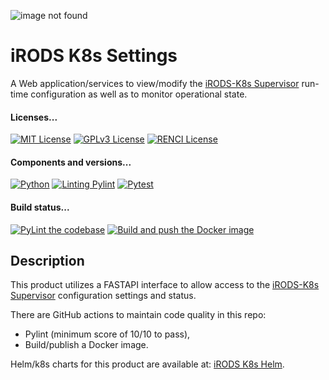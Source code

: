 <!--
SPDX-FileCopyrightText: 2022 Renaissance Computing Institute. All rights reserved.
SPDX-FileCopyrightText: 2023 Renaissance Computing Institute. All rights reserved.

SPDX-License-Identifier: GPL-3.0-or-later
SPDX-License-Identifier: LicenseRef-RENCI
SPDX-License-Identifier: MIT
-->
![image not found](renci-logo.png "RENCI")

# iRODS K8s Settings
A Web application/services to view/modify the [iRODS-K8s Supervisor](https://github.com/irods-contrib/iRODS-K8s-Supervisor) run-time configuration as well as to monitor operational state.

#### Licenses...
[![MIT License](https://img.shields.io/badge/License-MIT-orange.svg)](https://github.com/irods-contrib/iRODS-K8s-Settings/tree/master/LICENSE)
[![GPLv3 License](https://img.shields.io/badge/License-GPL%20v3-yellow.svg)](https://opensource.org/licenses/)
[![RENCI License](https://img.shields.io/badge/License-RENCI-blue.svg)](https://www.renci.org/)
#### Components and versions...
[![Python](https://img.shields.io/badge/Python-3.11.6-orange)](https://github.com/python/cpython)
[![Linting Pylint](https://img.shields.io/badge/Pylint-%203.0.2-yellow)](https://github.com/PyCQA/pylint)
[![Pytest](https://img.shields.io/badge/Pytest-%207.4.3-blue)](https://github.com/pytest-dev/pytest)
#### Build status...
[![PyLint the codebase](https://github.com/irods-contrib/iRODS-K8s-Settings/actions/workflows/pylint.yml/badge.svg)](https://github.com/irods-contrib/iRODS-K8s-Settings/actions/workflows/pylint.yml)
[![Build and push the Docker image](https://github.com/irods-contrib/iRODS-K8s-Settings/actions/workflows/image-push.yml/badge.svg)](https://github.com/irods-contrib/iRODS-K8s-Settings/actions/workflows/image-push.yml)

## Description
This product utilizes a FASTAPI interface to allow access to the [iRODS-K8s Supervisor](https://github.com/irods-contrib/iRODS-K8s-Supervisor) configuration settings and status.

There are GitHub actions to maintain code quality in this repo:
 - Pylint (minimum score of 10/10 to pass),
 - Build/publish a Docker image.

Helm/k8s charts for this product are available at: [iRODS K8s Helm](https://github.com/irods/irods_k8s/tree/main/helm/irods-supervisor-settings).
